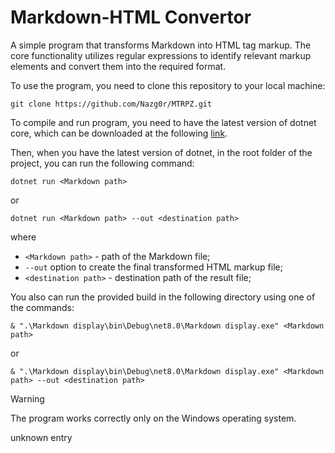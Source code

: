 # Markdown-HTML Convertor

A simple program that transforms Markdown into HTML tag markup. The core functionality utilizes regular expressions to identify relevant markup elements and convert them into the required format.

To use the program, you need to clone this repository to your local machine:
```
git clone https://github.com/Nazg0r/MTRPZ.git
```
To compile and run program, you need to have the latest version of dotnet core, which can be downloaded at the following [link](https://dotnet.microsoft.com/en-us/download).

Then, when you have the latest version of dotnet, in the root folder of the project, you can run the following command:
```
dotnet run <Markdown path>
```
or
```
dotnet run <Markdown path> --out <destination path>
```
where
- `<Markdown path>` - path of the Markdown file;
- `--out` option to create the final transformed HTML markup file;
- `<destination path>` - destination path of the result file;
  
You also can run the provided build in the following directory using one of the commands:
```
& ".\Markdown display\bin\Debug\net8.0\Markdown display.exe" <Markdown path>
```
or
```
& ".\Markdown display\bin\Debug\net8.0\Markdown display.exe" <Markdown path> --out <destination path>
```


> [!WARNING]  
> The program works correctly only on the Windows operating system.

unknown entry